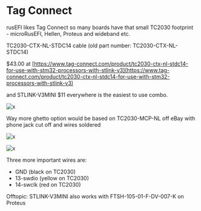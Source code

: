 # Tag Connect

rusEFI likes Tag Connect so many boards have that small TC2030 footprint - microRusEFI, Hellen, Proteus and wideband etc.

TC2030-CTX-NL-STDC14 cable (old part number: TC2030-CTX-NL-STDC14)

$43.00 at [https://www.tag-connect.com/product/tc2030-ctx-nl-stdc14-for-use-with-stm32-processors-with-stlink-v3](https://www.tag-connect.com/product/tc2030-ctx-nl-stdc14-for-use-with-stm32-processors-with-stlink-v3)

and STLINK-V3MINI $11 everywhere is the easiest to use combo.

![x](Images/tc2030-stlink-v3.jpg)

Way more ghetto option would be based on TC2030-MCP-NL off eBay with phone jack cut off and wires soldered

![x](Hardware/microRusEFI/TC2030_SWD.jpg)

![x](Hardware/tc2030.png)

Three more important wires are:

* GND (black on TC2030)
* 13-swdio (yellow on TC2030)
* 14-swclk (red on TC2030)

Offtopic:
STLINK-V3MINI also works with FTSH-105-01-F-DV-007-K on Proteus

